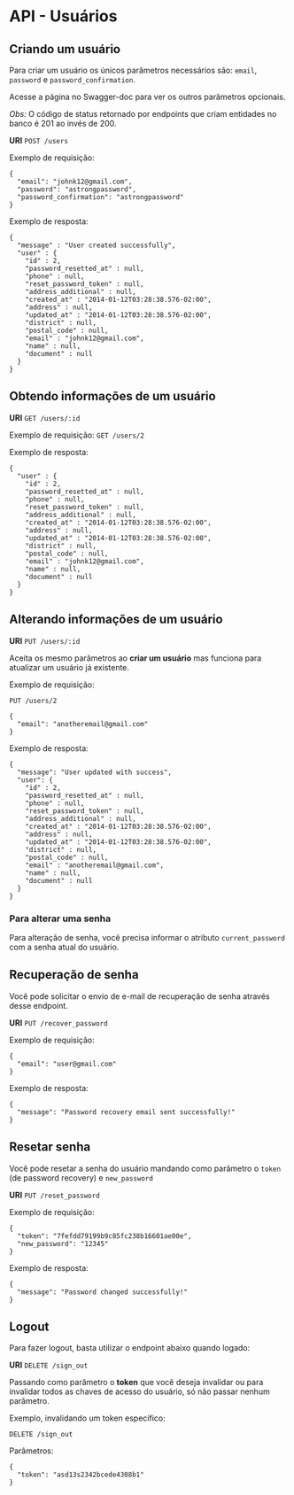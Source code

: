 # API - Usuários

## Criando um usuário

Para criar um usuário os únicos parâmetros necessários são: `email`, `password` e `password_confirmation`.

Acesse a página no Swagger-doc para ver os outros parâmetros opcionais.

*Obs:* O código de status retornado por endpoints que criam entidades
no banco é 201 ao invés de 200.

__URI__ `POST /users`

Exemplo de requisição:

    {
      "email": "johnk12@gmail.com",
      "password": "astrongpassword",
      "password_confirmation": "astrongpassword"
    }


Exemplo de resposta:

    {
      "message" : "User created successfully",
      "user" : {
        "id" : 2,
        "password_resetted_at" : null,
        "phone" : null,
        "reset_password_token" : null,
        "address_additional" : null,
        "created_at" : "2014-01-12T03:28:38.576-02:00",
        "address" : null,
        "updated_at" : "2014-01-12T03:28:38.576-02:00",
        "district" : null,
        "postal_code" : null,
        "email" : "johnk12@gmail.com",
        "name" : null,
        "document" : null
      }
    }

## Obtendo informações de um usuário

__URI__ `GET /users/:id`

Exemplo de requisição: `GET /users/2`

Exemplo de resposta:

    {
      "user" : {
        "id" : 2,
        "password_resetted_at" : null,
        "phone" : null,
        "reset_password_token" : null,
        "address_additional" : null,
        "created_at" : "2014-01-12T03:28:38.576-02:00",
        "address" : null,
        "updated_at" : "2014-01-12T03:28:38.576-02:00",
        "district" : null,
        "postal_code" : null,
        "email" : "johnk12@gmail.com",
        "name" : null,
        "document" : null
      }
    }

## Alterando informações de um usuário

__URI__ `PUT /users/:id`

Aceita os mesmo parâmetros ao __criar um usuário__ mas funciona para atualizar um usuário já existente.

Exemplo de requisição:

`PUT /users/2`

    {
      "email": "anotheremail@gmail.com"
    }

Exemplo de resposta:

    {
      "message": "User updated with success",
      "user": {
        "id" : 2,
        "password_resetted_at" : null,
        "phone" : null,
        "reset_password_token" : null,
        "address_additional" : null,
        "created_at" : "2014-01-12T03:28:38.576-02:00",
        "address" : null,
        "updated_at" : "2014-01-12T03:28:38.576-02:00",
        "district" : null,
        "postal_code" : null,
        "email" : "anotheremail@gmail.com",
        "name" : null,
        "document" : null
      }
    }

### Para alterar uma senha

Para alteração de senha, você precisa informar o atributo `current_password`
com a senha atual do usuário.

## Recuperação de senha

Você pode solicitar o envio de e-mail de recuperação de senha através desse endpoint.

__URI__ `PUT /recover_password`

Exemplo de requisição:

    {
      "email": "user@gmail.com"
    }

Exemplo de resposta:

    {
      "message": "Password recovery email sent successfully!"
    }

## Resetar senha

Você pode resetar a senha do usuário mandando como parâmetro o `token` (de password recovery) e `new_password`

__URI__ `PUT /reset_password`

Exemplo de requisição:

    {
      "token": "7fefdd79199b9c85fc238b16601ae00e",
      "new_password": "12345"
    }

Exemplo de resposta:

    {
      "message": "Password changed successfully!"
    }

## Logout

Para fazer logout, basta utilizar o endpoint abaixo quando logado:

__URI__ `DELETE /sign_out`

Passando como parâmetro o __token__ que você deseja invalidar ou
para invalidar todos as chaves de acesso do usuário, só não passar
nenhum parâmetro.

Exemplo, invalidando um token específico:

`DELETE /sign_out`

Parâmetros:

    {
      "token": "asd13s2342bcede4308b1"
    }
